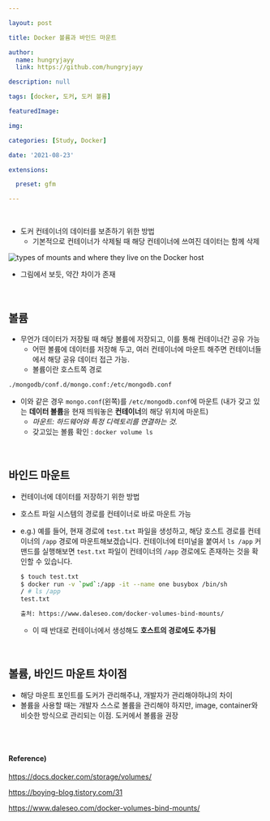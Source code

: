 ```yaml
---

layout: post

title: Docker 볼륨과 바인드 마운트

author: 
  name: hungryjayy
  link: https://github.com/hungryjayy

description: null

tags: [docker, 도커, 도커 볼륨]

featuredImage: 

img: 

categories: [Study, Docker]

date: '2021-08-23'

extensions:

  preset: gfm

---
```


<br>

* 도커 컨테이너의 데이터를 보존하기 위한 방법
  * 기본적으로 컨테이너가 삭제될 때 해당 컨테이너에 쓰여진 데이터는 함께 삭제

![types of mounts and where they live on the Docker host](https://docs.docker.com/storage/images/types-of-mounts.png) 

* 그림에서 보듯, 약간 차이가 존재

<br>

## 볼륨

* 무언가 데이터가 저장될 때 해당 볼륨에 저장되고, 이를 통해 컨테이너간 공유 가능
  * 어떤 볼륨에 데이터를 저장해 두고, 여러 컨테이너에 마운트 해주면 컨테이너들에서 해당 공유 데이터 접근 가능.
  * 볼륨이란 호스트쪽 경로

``` dockerfile
./mongodb/conf.d/mongo.conf:/etc/mongodb.conf
```

* 이와 같은 경우 `mongo.conf`(왼쪽)를 `/etc/mongodb.conf`에 마운트 (내가 갖고 있는 **데이터 볼륨**을 현재 띄워놓은 **컨테이너**의 해당 위치에 마운트)
  * *마운트: 하드웨어와 특정 디렉토리를 연결하는 것.*
  * 갖고있는 볼륨 확인 : `docker volume ls`

<br>

## 바인드 마운트

* 컨테이너에 데이터를 저장하기 위한 방법

* 호스트 파일 시스템의 경로를 컨테이너로 바로 마운트 가능

* e.g.) 예를 들어, 현재 경로에 `test.txt` 파일을 생성하고, 해당 호스트 경로를 컨테이너의 `/app` 경로에 마운트해보겠습니다. 컨테이너에 터미널을 붙여서 `ls /app` 커맨드를 실행해보면 `test.txt` 파일이 컨테이너의 `/app` 경로에도 존재하는 것을 확인할 수 있습니다.

  ```bash
  $ touch test.txt
  $ docker run -v `pwd`:/app -it --name one busybox /bin/sh
  / # ls /app
  test.txt
  
  출처: https://www.daleseo.com/docker-volumes-bind-mounts/ 
  ```
  * 이 때 반대로 컨테이너에서 생성해도 **호스트의 경로에도 추가됨**

<br>

## 볼륨, 바인드 마운트 차이점

* 해당 마운트 포인트를 도커가 관리해주냐, 개발자가 관리해야하냐의 차이
* 볼륨을 사용할 때는 개발자 스스로 볼륨을 관리해야 하지만, image, container와 비슷한 방식으로 관리되는 이점. 도커에서 볼륨을 권장

<br><br>

#### Reference)

https://docs.docker.com/storage/volumes/

https://boying-blog.tistory.com/31

https://www.daleseo.com/docker-volumes-bind-mounts/